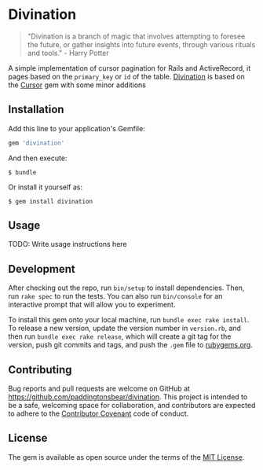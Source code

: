# Divination
> "Divination is a branch of magic that involves attempting to foresee the future,
> or gather insights into future events, through various rituals and tools." - Harry Potter

A simple implementation of cursor pagination for Rails and ActiveRecord, it pages based on the `primary_key` or `id` of the table.
[Divination](https://github.com/paddingtonsbear/divination) is based on the [Cursor](https://github.com/barkbox/cursor) gem with some minor additions

## Installation

Add this line to your application's Gemfile:

```ruby
gem 'divination'
```

And then execute:

    $ bundle

Or install it yourself as:

    $ gem install divination

## Usage

TODO: Write usage instructions here

## Development

After checking out the repo, run `bin/setup` to install dependencies. Then, run `rake spec` to run the tests. You can also run `bin/console` for an interactive prompt that will allow you to experiment.

To install this gem onto your local machine, run `bundle exec rake install`. To release a new version, update the version number in `version.rb`, and then run `bundle exec rake release`, which will create a git tag for the version, push git commits and tags, and push the `.gem` file to [rubygems.org](https://rubygems.org).

## Contributing

Bug reports and pull requests are welcome on GitHub at https://github.com/paddingtonsbear/divination. This project is intended to be a safe, welcoming space for collaboration, and contributors are expected to adhere to the [Contributor Covenant](contributor-covenant.org) code of conduct.


## License

The gem is available as open source under the terms of the [MIT License](http://opensource.org/licenses/MIT).
